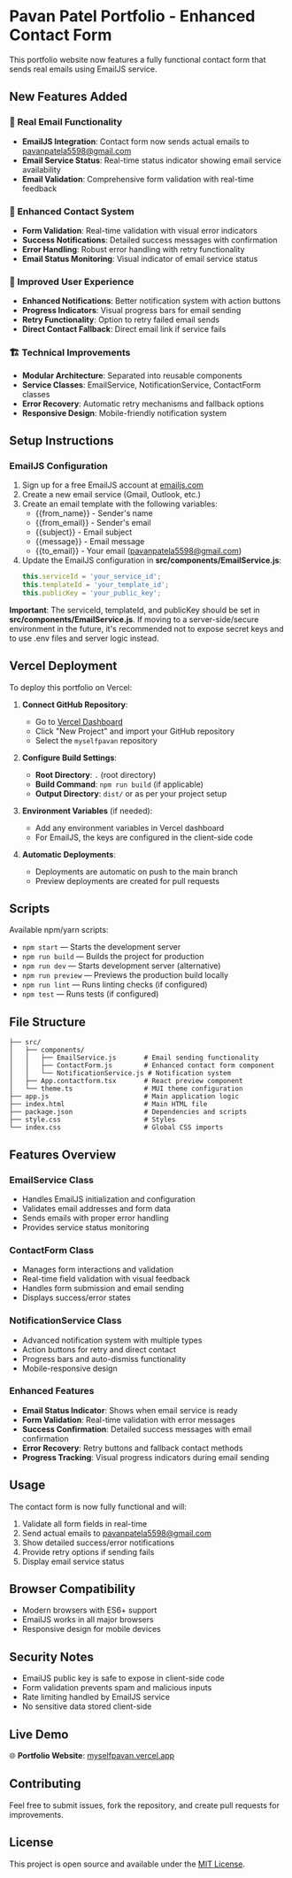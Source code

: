 # Pavan Patel Portfolio - Enhanced Contact Form

This portfolio website now features a fully functional contact form that sends real emails using EmailJS service.

## New Features Added

### 🚀 Real Email Functionality
- **EmailJS Integration**: Contact form now sends actual emails to pavanpatela5598@gmail.com
- **Email Service Status**: Real-time status indicator showing email service availability
- **Email Validation**: Comprehensive form validation with real-time feedback

### 📧 Enhanced Contact System
- **Form Validation**: Real-time validation with visual error indicators
- **Success Notifications**: Detailed success messages with confirmation
- **Error Handling**: Robust error handling with retry functionality
- **Email Status Monitoring**: Visual indicator of email service status

### 🎨 Improved User Experience
- **Enhanced Notifications**: Better notification system with action buttons
- **Progress Indicators**: Visual progress bars for email sending
- **Retry Functionality**: Option to retry failed email sends
- **Direct Contact Fallback**: Direct email link if service fails

### 🏗️ Technical Improvements
- **Modular Architecture**: Separated into reusable components
- **Service Classes**: EmailService, NotificationService, ContactForm classes
- **Error Recovery**: Automatic retry mechanisms and fallback options
- **Responsive Design**: Mobile-friendly notification system

## Setup Instructions

### EmailJS Configuration
1. Sign up for a free EmailJS account at [emailjs.com](https://www.emailjs.com/)
2. Create a new email service (Gmail, Outlook, etc.)
3. Create an email template with the following variables:
   - {{from_name}} - Sender's name
   - {{from_email}} - Sender's email
   - {{subject}} - Email subject
   - {{message}} - Email message
   - {{to_email}} - Your email (pavanpatela5598@gmail.com)
4. Update the EmailJS configuration in **src/components/EmailService.js**:
   ```javascript
   this.serviceId = 'your_service_id';
   this.templateId = 'your_template_id';
   this.publicKey = 'your_public_key';
   ```

**Important**: The serviceId, templateId, and publicKey should be set in **src/components/EmailService.js**. If moving to a server-side/secure environment in the future, it's recommended not to expose secret keys and to use .env files and server logic instead.

## Vercel Deployment

To deploy this portfolio on Vercel:

1. **Connect GitHub Repository**: 
   - Go to [Vercel Dashboard](https://vercel.com/dashboard)
   - Click "New Project" and import your GitHub repository
   - Select the `myselfpavan` repository

2. **Configure Build Settings**:
   - **Root Directory**: `.` (root directory)
   - **Build Command**: `npm run build` (if applicable)
   - **Output Directory**: `dist/` or as per your project setup

3. **Environment Variables** (if needed):
   - Add any environment variables in Vercel dashboard
   - For EmailJS, the keys are configured in the client-side code

4. **Automatic Deployments**:
   - Deployments are automatic on push to the main branch
   - Preview deployments are created for pull requests

## Scripts

Available npm/yarn scripts:

- `npm start` — Starts the development server
- `npm run build` — Builds the project for production
- `npm run dev` — Starts development server (alternative)
- `npm run preview` — Previews the production build locally
- `npm run lint` — Runs linting checks (if configured)
- `npm test` — Runs tests (if configured)

## File Structure
```
├── src/
│   ├── components/
│   │   ├── EmailService.js       # Email sending functionality
│   │   ├── ContactForm.js        # Enhanced contact form component
│   │   └── NotificationService.js # Notification system
│   ├── App.contactform.tsx       # React preview component
│   └── theme.ts                  # MUI theme configuration
├── app.js                        # Main application logic
├── index.html                    # Main HTML file
├── package.json                  # Dependencies and scripts
├── style.css                     # Styles
└── index.css                     # Global CSS imports
```

## Features Overview

### EmailService Class
- Handles EmailJS initialization and configuration
- Validates email addresses and form data
- Sends emails with proper error handling
- Provides service status monitoring

### ContactForm Class
- Manages form interactions and validation
- Real-time field validation with visual feedback
- Handles form submission and email sending
- Displays success/error states

### NotificationService Class
- Advanced notification system with multiple types
- Action buttons for retry and direct contact
- Progress bars and auto-dismiss functionality
- Mobile-responsive design

### Enhanced Features
- **Email Status Indicator**: Shows when email service is ready
- **Form Validation**: Real-time validation with error messages
- **Success Confirmation**: Detailed success messages with email confirmation
- **Error Recovery**: Retry buttons and fallback contact methods
- **Progress Tracking**: Visual progress indicators during email sending

## Usage

The contact form is now fully functional and will:

1. Validate all form fields in real-time
2. Send actual emails to pavanpatela5598@gmail.com
3. Show detailed success/error notifications
4. Provide retry options if sending fails
5. Display email service status

## Browser Compatibility

- Modern browsers with ES6+ support
- EmailJS works in all major browsers
- Responsive design for mobile devices

## Security Notes

- EmailJS public key is safe to expose in client-side code
- Form validation prevents spam and malicious inputs
- Rate limiting handled by EmailJS service
- No sensitive data stored client-side

## Live Demo

🌐 **Portfolio Website**: [myselfpavan.vercel.app](https://myselfpavan.vercel.app/)

## Contributing

Feel free to submit issues, fork the repository, and create pull requests for improvements.

## License

This project is open source and available under the [MIT License](LICENSE).
